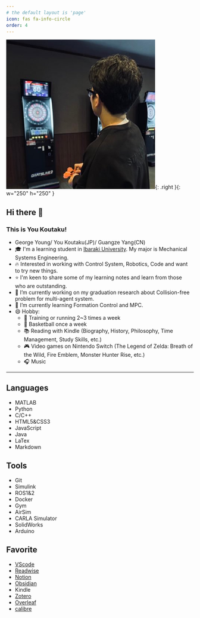 ```yaml
---
# the default layout is 'page'
icon: fas fa-info-circle
order: 4
---
```


![ME](/assets/me.jpg){: .right }{: w="250" h="250" }

## Hi there 👋
### This is You Koutaku!
-  George Young/ You Koutaku(JP)/ Guangze Yang(CN) 
- 🎓 I'm a learning student in [Ibaraki University](https://www.ibaraki.ac.jp).  My major is Mechanical Systems Engineering.
- 🔥 Interested in working with Control System, Robotics, Code and want to try new things. 
- ⭐ I'm keen to share some of my learning notes and learn from those who are outstanding.
- 🔭 I’m currently working on my graduation research about Collision-free problem for multi-agent system.
- 🌱 I’m currently learning Formation Control and MPC.
- 😄 Hobby:
  - 💪 Training or running 2~3 times a week
  - 🏀 Basketball once a week
  - 📚 Reading with Kindle (Biography, History, Philosophy, Time Management, Study Skills, etc.)
  - 🎮 Video games on Nintendo Switch (The Legend of Zelda: Breath of the Wild, Fire Emblem, Monster Hunter Rise, etc.)
  - 🎧 Music

---
## Languages
- MATLAB
- Python
- C/C++
- HTML5&CSS3
- JavaScript
- Java
- LaTex
- Markdown

## Tools
- Git
- Simulink
- ROS1&2
- Docker
- Gym
- AirSim
- CARLA Simulator
- SolidWorks
- Arduino

## Favorite

- [VScode](https://code.visualstudio.com/)
- [Readwise](https://readwise.io/)
- [Notion](https://www.notion.so/)
- [Obsidian](https://obsidian.md/)
- Kindle
- [Zotero](https://www.zotero.org/)
- [Overleaf](https://www.overleaf.com/)
- [calibre](https://calibre-ebook.com/ja/download)
